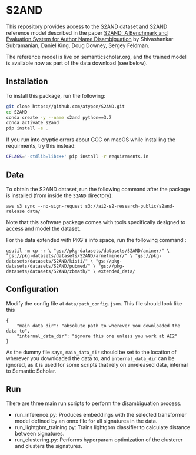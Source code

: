 # S2AND
This repository provides access to the S2AND dataset and S2AND reference model described in the paper [S2AND: A Benchmark and Evaluation System for Author Name Disambiguation](https://api.semanticscholar.org/CorpusID:232233421) by Shivashankar Subramanian, Daniel King, Doug Downey, Sergey Feldman.

The reference model is live on semanticscholar.org, and the trained model is available now as part of the data download (see below).

## Installation
To install this package, run the following:

```bash
git clone https://github.com/atypon/S2AND.git
cd S2AND
conda create -y --name s2and python==3.7
conda activate s2and
pip install -e .
```

If you run into cryptic errors about GCC on macOS while installing the requirments, try this instead:
```bash
CFLAGS='-stdlib=libc++' pip install -r requirements.in
```

## Data 
To obtain the S2AND dataset, run the following command after the package is installed (from inside the `S2AND` directory):  

`aws s3 sync --no-sign-request s3://ai2-s2-research-public/s2and-release data/`

Note that this software package comes with tools specifically designed to access and model the dataset.

For the data extended with PKG's info space, run the following command :

`gsutil -m cp -r \
  "gs://pkg-datasets/datasets/S2AND/aminer/" \
  "gs://pkg-datasets/datasets/S2AND/arnetminer/" \
  "gs://pkg-datasets/datasets/S2AND/kisti/" \
  "gs://pkg-datasets/datasets/S2AND/pubmed/" \
  "gs://pkg-datasets/datasets/S2AND/zbmath/" \
  extended_data/`

## Configuration
Modify the config file at `data/path_config.json`. This file should look like this
```
{
    "main_data_dir": "absolute path to wherever you downloaded the data to",
    "internal_data_dir": "ignore this one unless you work at AI2"
}
```
As the dummy file says, `main_data_dir` should be set to the location of wherever you downloaded the data to, and
`internal_data_dir` can be ignored, as it is used for some scripts that rely on unreleased data, internal to Semantic Scholar.

## Run

There are three main run scripts to perform the disambiguation process.

  * run_inference.py: Produces embeddings with the selected transformer model defined by an onnx file for all signatures in the data.
  * run_lightgbm_training.py: Trains lightgbm classifier to calculate distance between signatures.
  * run_clustering.py: Performs hyperparam optimization of the clusterer and clusters the signatures.
